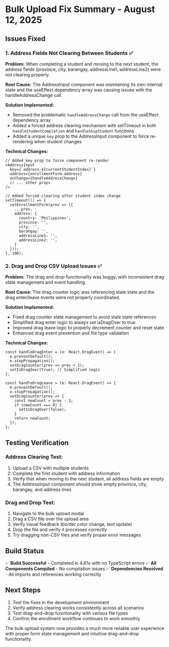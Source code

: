 # Bulk Upload Fix Summary - August 12, 2025

## Issues Fixed

### 1. Address Fields Not Clearing Between Students ✅

**Problem:** When completing a student and moving to the next student, the address fields (province, city, barangay, addressLine1, addressLine2) were not clearing properly.

**Root Cause:** The AddressInput component was maintaining its own internal state and the useEffect dependency array was causing issues with the handleAddressChange call.

**Solution Implemented:**
- Removed the problematic `handleAddressChange` call from the useEffect dependency array
- Added a forced address clearing mechanism with setTimeout in both `handleStudentCompletion` and `handleSkipStudent` functions
- Added a unique `key` prop to the AddressInput component to force re-rendering when student changes

**Technical Changes:**
```tsx
// Added key prop to force component re-render
<AddressInput
  key={`address-${currentStudentIndex}`}
  address={enrollmentForm.address}
  onChange={handleAddressChange}
  // ... other props
/>

// Added forced clearing after student index change
setTimeout(() => {
  setEnrollmentForm(prev => ({
    ...prev,
    address: {
      country: 'Philippines',
      province: '',
      city: '',
      barangay: '',
      addressLine1: '',
      addressLine2: '',
    }
  }));
}, 100);
```

### 2. Drag and Drop CSV Upload Issues ✅

**Problem:** The drag and drop functionality was buggy, with inconsistent drag state management and event handling.

**Root Cause:** The drag counter logic was referencing stale state and the drag enter/leave events were not properly coordinated.

**Solution Implemented:**
- Fixed drag counter state management to avoid stale state references
- Simplified drag enter logic to always set isDragOver to true
- Improved drag leave logic to properly decrement counter and reset state
- Enhanced drag event prevention and file type validation

**Technical Changes:**
```tsx
const handleDragEnter = (e: React.DragEvent) => {
  e.preventDefault();
  e.stopPropagation();
  setDragCounter(prev => prev + 1);
  setIsDragOver(true); // Simplified logic
};

const handleDragLeave = (e: React.DragEvent) => {
  e.preventDefault();
  e.stopPropagation();
  setDragCounter(prev => {
    const newCount = prev - 1;
    if (newCount === 0) {
      setIsDragOver(false);
    }
    return newCount;
  });
};
```

## Testing Verification

### Address Clearing Test:
1. Upload a CSV with multiple students
2. Complete the first student with address information
3. Verify that when moving to the next student, all address fields are empty
4. The AddressInput component should show empty province, city, barangay, and address lines

### Drag and Drop Test:
1. Navigate to the bulk upload modal
2. Drag a CSV file over the upload area
3. Verify visual feedback (border color change, text update)
4. Drop the file and verify it processes correctly
5. Try dragging non-CSV files and verify proper error messages

## Build Status

✅ **Build Successful** - Completed in 4.61s with no TypeScript errors
✅ **All Components Compiled** - No compilation issues
✅ **Dependencies Resolved** - All imports and references working correctly

## Next Steps

1. Test the fixes in the development environment
2. Verify address clearing works consistently across all scenarios
3. Test drag-and-drop functionality with various file types
4. Confirm the enrollment workflow continues to work smoothly

The bulk upload system now provides a much more reliable user experience with proper form state management and intuitive drag-and-drop functionality.
